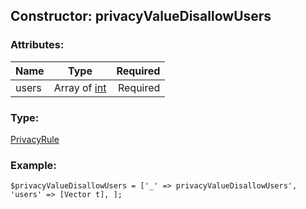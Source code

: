 ## Constructor: privacyValueDisallowUsers  

### Attributes:

| Name     |    Type       | Required |
|----------|:-------------:|---------:|
|users|Array of [int](../types/int.md) | Required|
### Type: 

[PrivacyRule](../types/PrivacyRule.md)
### Example:

```
$privacyValueDisallowUsers = ['_' => privacyValueDisallowUsers', 'users' => [Vector t], ];
```